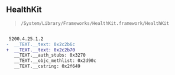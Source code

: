 ## HealthKit

> `/System/Library/Frameworks/HealthKit.framework/HealthKit`

```diff

 5200.4.25.1.2
-  __TEXT.__text: 0x2c2b6c
+  __TEXT.__text: 0x2c2b70
   __TEXT.__auth_stubs: 0x3270
   __TEXT.__objc_methlist: 0x2d90c
   __TEXT.__cstring: 0x2f649

```
